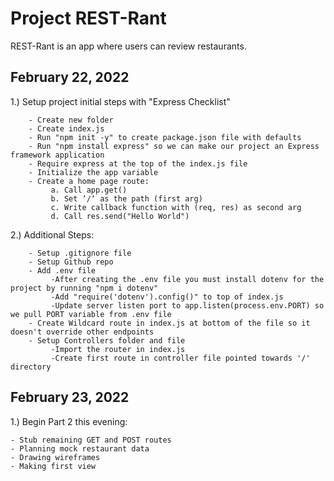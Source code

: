 # Project REST-Rant #

REST-Rant is an app where users can review restaurants.

## February 22, 2022 ##
1.) Setup project initial steps with "Express Checklist"
        
        - Create new folder
        - Create index.js
        - Run "npm init -y" to create package.json file with defaults
        - Run "npm install express" so we can make our project an Express framework application
        - Require express at the top of the index.js file
        - Initialize the app variable
        - Create a home page route:
             a. Call app.get()
             b. Set ‘/‘ as the path (first arg)
             c. Write callback function with (req, res) as second arg
             d. Call res.send("Hello World")

2.) Additional Steps:

        - Setup .gitignore file
        - Setup Github repo
        - Add .env file 
             -After creating the .env file you must install dotenv for the project by running "npm i dotenv"
             -Add "require('dotenv').config()" to top of index.js
             -Update server listen port to app.listen(process.env.PORT) so we pull PORT variable from .env file
        - Create Wildcard route in index.js at bottom of the file so it doesn't override other endpoints
        - Setup Controllers folder and file
             -Import the router in index.js 
             -Create first route in controller file pointed towards '/' directory

## February 23, 2022 ##
1.) Begin Part 2 this evening:

    - Stub remaining GET and POST routes
    - Planning mock restaurant data
    - Drawing wireframes
    - Making first view